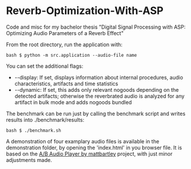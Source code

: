 # Reverb-Optimization-With-ASP
Code and misc for my bachelor thesis "Digital Signal Processing with ASP: Optimizing Audio Parameters of a Reverb Effect"


From the root directory, run the application with:
```
bash $ python -m src.application --audio-file name
```

You can set the additional flags:
* --display:
    If set, displays information about internal procedures, audio characteristics, artifacts and time statistics
* --dynamic:
    If set, this adds only relevant nogoods depending on the detected artifacts; otherwise the reverbrated audio is analyzed for any artifact in bulk mode and adds nogoods bundled

The benchmark can be run just by calling the benchmark script and writes results into ./benchmark/results:
```
bash $ ./benchmark.sh
```

A demonstration of four examplary audio files is available in the demonstration folder, by opening the 'index.html' in you browser file.
It is based on the [A/B Audio Player by mattbartley](https://github.com/mattbartley/AB-Audio-Player/tree/main) project, with just minor adjustments made.